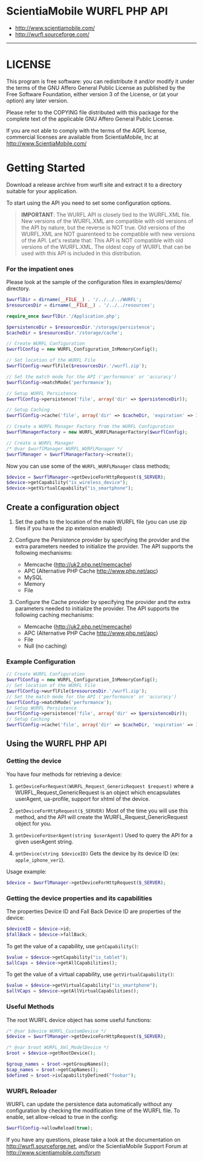 # ScientiaMobile WURFL PHP API #

- http://www.scientiamobile.com/
- http://wurfl.sourceforge.com/

----------

# LICENSE #
This program is free software: you can redistribute it and/or modify it under
the terms of the GNU Affero General Public License as published by the Free
Software Foundation, either version 3 of the License, or (at your option) any
later version.

Please refer to the COPYING file distributed with this package for the
complete text of the applicable GNU Affero General Public License.

If you are not able to comply with the terms of the AGPL license, commercial
licenses are available from ScientiaMobile, Inc at http://www.ScientiaMobile.com/

# Getting Started #
Download a release archive from wurfl site and extract it to a directory 
suitable for your application.

To start using the API you need to set some configuration options.

> __IMPORTANT__: The WURFL API is closely tied to the WURFL.XML file.  New versions of the WURFL.XML are compatible with old versions of the API by nature, but the reverse is NOT true.  Old versions of the WURFL.XML are NOT guarenteed to be compatible with new versions of the API.  Let's restate that: This API is NOT compatible with old versions of the WURFL.XML.  The oldest copy of WURFL that can be used with this API is included in this distribution.

### For the impatient ones ###
Please look at the sample of the configuration files in examples/demo/ directory.

```php
$wurflDir = dirname(__FILE__) . '/../../../WURFL';
$resourcesDir = dirname(__FILE__) . '/../../resources';

require_once $wurflDir.'/Application.php';

$persistenceDir = $resourcesDir.'/storage/persistence';
$cacheDir = $resourcesDir.'/storage/cache';

// Create WURFL Configuration
$wurflConfig = new WURFL_Configuration_InMemoryConfig();

// Set location of the WURFL File
$wurflConfig->wurflFile($resourcesDir.'/wurfl.zip');

// Set the match mode for the API ('performance' or 'accuracy')
$wurflConfig->matchMode('performance');

// Setup WURFL Persistence
$wurflConfig->persistence('file', array('dir' => $persistenceDir));

// Setup Caching
$wurflConfig->cache('file', array('dir' => $cacheDir, 'expiration' => 36000));

// Create a WURFL Manager Factory from the WURFL Configuration
$wurflManagerFactory = new WURFL_WURFLManagerFactory($wurflConfig);

// Create a WURFL Manager
/* @var $wurflManager WURFL_WURFLManager */
$wurflManager = $wurflManagerFactory->create();
```

Now you can use some of the `WURFL_WURFLManager` class methods;

```php
$device = $wurflManager->getDeviceForHttpRequest($_SERVER);
$device->getCapability("is_wireless_device");
$device->getVirtualCapability("is_smartphone");
```

## Create a configuration object ##

1. Set the paths to the location of the main WURFL file
    (you can use zip files if you have the zip extension enabled)

2. Configure the Persistence provider by specifying the provider
	and the extra parameters needed to initialize the provider.
	The API supports the following mechanisms:
	- Memcache (http://uk2.php.net/memcache)
	- APC (Alternative PHP Cache http://www.php.net/apc)
	- MySQL
	- Memory
	- File

3. Configure the Cache provider by specifying the provider 
	and the extra parameters needed to initialize the provider.
	The API supports the following caching mechanisms:
	- Memcache (http://uk2.php.net/memcache)
	- APC (Alternative PHP Cache http://www.php.net/apc)
	- File
	- Null (no caching)

### Example Configuration ###
```php
// Create WURFL Configuration
$wurflConfig = new WURFL_Configuration_InMemoryConfig();
// Set location of the WURFL File
$wurflConfig->wurflFile($resourcesDir.'/wurfl.zip');
// Set the match mode for the API ('performance' or 'accuracy')
$wurflConfig->matchMode('performance');
// Setup WURFL Persistence
$wurflConfig->persistence('file', array('dir' => $persistenceDir));
// Setup Caching
$wurflConfig->cache('file', array('dir' => $cacheDir, 'expiration' => 36000));
```

## Using the WURFL PHP API ##

### Getting the device ###

You have four methods for retrieving a device:

1. `getDeviceForRequest(WURFL_Request_GenericRequest $request)`
	where a WURFL_Request_GenericRequest is an object which encapsulates
	userAgent, ua-profile, support for xhtml of the device.

2. `getDeviceForHttpRequest($_SERVER)`
	Most of the time you will use this method, and the API will create
	the WURFL_Request_GenericRequest object for you.	

3. `getDeviceForUserAgent(string $userAgent)`
    Used to query the API for a given userAgent string.

4. `getDevice(string $deviceID)`
    Gets the device by its device ID (ex: `apple_iphone_ver1`).
	
Usage example:
```php
$device = $wurflManager->getDeviceForHttpRequest($_SERVER);
```

### Getting the device properties and its capabilities ###

The properties Device ID and Fall Back Device ID are properties of the device:

```php
$deviceID = $device->id;
$fallBack = $device->fallBack;
```

To get the value of a capability, use `getCapability()`:

```php
$value = $device->getCapability("is_tablet");
$allCaps = $device->getAllCapabilities();
```

To get the value of a virtual capability, use `getVirtualCapability()`:

```php
$value = $device->getVirtualCapability("is_smartphone");
$allVCaps = $device->getAllVirtualCapabilities();
```

### Useful Methods ###
The root WURFL device object has some useful functions:

```php
/* @var $device WURFL_CustomDevice */
$device = $wurflManager->getDeviceForHttpRequest($_SERVER);

/* @var $root WURFL_Xml_ModelDevice */
$root = $device->getRootDevice();

$group_names = $root->getGroupNames();
$cap_names = $root->getCapNames();
$defined = $root->isCapabilityDefined("foobar");
```
			

### WURFL Reloader ###
WURFL can update the persistence data automatically without any configuration
by checking the modification time of the WURFL file.  To enable, set 
allow-reload to true in the config:

```php
$wurflConfig->allowReload(true);
```

If you have any questions, please take a look at the documentation on http://wurfl.sourceforge.net,
and/or the ScientiaMobile Support Forum at http://www.scientiamobile.com/forum

